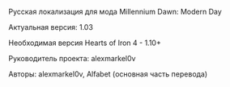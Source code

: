 Русская локализация для мода Millennium Dawn: Modern Day

Актуальная версия: 1.03

Необходимая версия Hearts of Iron 4 - 1.10+

Руководитель проекта: alexmarkel0v

Авторы: alexmarkel0v, Alfabet (основная часть перевода)
